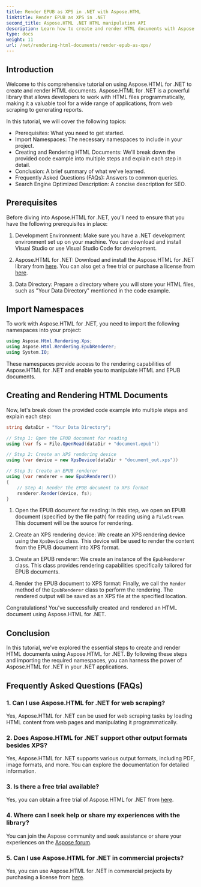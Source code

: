 ```yaml
---
title: Render EPUB as XPS in .NET with Aspose.HTML
linktitle: Render EPUB as XPS in .NET
second_title: Aspose.HTML .NET HTML manipulation API
description: Learn how to create and render HTML documents with Aspose.HTML for .NET in this comprehensive tutorial. Dive into the world of HTML manipulation, web scraping, and more. 
type: docs
weight: 11
url: /net/rendering-html-documents/render-epub-as-xps/
---
```


## Introduction

Welcome to this comprehensive tutorial on using Aspose.HTML for .NET to create and render HTML documents. Aspose.HTML for .NET is a powerful library that allows developers to work with HTML files programmatically, making it a valuable tool for a wide range of applications, from web scraping to generating reports.

In this tutorial, we will cover the following topics:
- Prerequisites: What you need to get started.
- Import Namespaces: The necessary namespaces to include in your project.
- Creating and Rendering HTML Documents: We'll break down the provided code example into multiple steps and explain each step in detail.
- Conclusion: A brief summary of what we've learned.
- Frequently Asked Questions (FAQs): Answers to common queries.
- Search Engine Optimized Description: A concise description for SEO.

## Prerequisites

Before diving into Aspose.HTML for .NET, you'll need to ensure that you have the following prerequisites in place:

1. Development Environment: Make sure you have a .NET development environment set up on your machine. You can download and install Visual Studio or use Visual Studio Code for development.

2. Aspose.HTML for .NET: Download and install the Aspose.HTML for .NET library from [here](https://releases.aspose.com/html/net/). You can also get a free trial or purchase a license from [here](https://purchase.aspose.com/buy).

3. Data Directory: Prepare a directory where you will store your HTML files, such as "Your Data Directory" mentioned in the code example.

## Import Namespaces

To work with Aspose.HTML for .NET, you need to import the following namespaces into your project:

```csharp
using Aspose.Html.Rendering.Xps;
using Aspose.Html.Rendering.EpubRenderer;
using System.IO;
```

These namespaces provide access to the rendering capabilities of Aspose.HTML for .NET and enable you to manipulate HTML and EPUB documents.

## Creating and Rendering HTML Documents

Now, let's break down the provided code example into multiple steps and explain each step:

```csharp
string dataDir = "Your Data Directory";

// Step 1: Open the EPUB document for reading
using (var fs = File.OpenRead(dataDir + "document.epub"))

// Step 2: Create an XPS rendering device
using (var device = new XpsDevice(dataDir + "document_out.xps"))

// Step 3: Create an EPUB renderer
using (var renderer = new EpubRenderer())
{
    // Step 4: Render the EPUB document to XPS format
    renderer.Render(device, fs);
}
```

1. Open the EPUB document for reading: In this step, we open an EPUB document (specified by the file path) for reading using a `FileStream`. This document will be the source for rendering.

2. Create an XPS rendering device: We create an XPS rendering device using the `XpsDevice` class. This device will be used to render the content from the EPUB document into XPS format.

3. Create an EPUB renderer: We create an instance of the `EpubRenderer` class. This class provides rendering capabilities specifically tailored for EPUB documents.

4. Render the EPUB document to XPS format: Finally, we call the `Render` method of the `EpubRenderer` class to perform the rendering. The rendered output will be saved as an XPS file at the specified location.

Congratulations! You've successfully created and rendered an HTML document using Aspose.HTML for .NET.

## Conclusion

In this tutorial, we've explored the essential steps to create and render HTML documents using Aspose.HTML for .NET. By following these steps and importing the required namespaces, you can harness the power of Aspose.HTML for .NET in your .NET applications.

## Frequently Asked Questions (FAQs)

### 1. Can I use Aspose.HTML for .NET for web scraping?

Yes, Aspose.HTML for .NET can be used for web scraping tasks by loading HTML content from web pages and manipulating it programmatically.

### 2. Does Aspose.HTML for .NET support other output formats besides XPS?

Yes, Aspose.HTML for .NET supports various output formats, including PDF, image formats, and more. You can explore the documentation for detailed information.

### 3. Is there a free trial available?

Yes, you can obtain a free trial of Aspose.HTML for .NET from [here](https://releases.aspose.com/).

### 4. Where can I seek help or share my experiences with the library?

You can join the Aspose community and seek assistance or share your experiences on the [Aspose forum](https://forum.aspose.com/).

### 5. Can I use Aspose.HTML for .NET in commercial projects?

Yes, you can use Aspose.HTML for .NET in commercial projects by purchasing a license from [here](https://purchase.aspose.com/buy).


